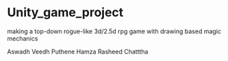# Unity_game_project
making a top-down rogue-like 3d/2.5d rpg game with drawing based magic mechanics

Aswadh Veedh Puthene
Hamza Rasheed Chatttha
